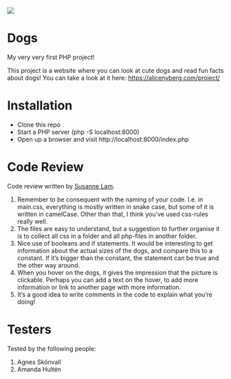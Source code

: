 <img src="https://media.giphy.com/media/eYilisUwipOEM/giphy.gif">

# Dogs

My very very first PHP project! 

This project is a website where you can look at cute dogs and read fun facts about dogs! You can take a look at it here: https://alicenyberg.com/project/



# Installation

- Clone this repo
- Start a PHP server (php -S localhost:8000)
- Open up a browser and visit http://localhost:8000/index.php

# Code Review

Code review written by [Susanne Lam](https://github.com/s0wie).

1. Remember to be consequent with the naming of your code. I.e. in main.css, everything is mostly written in snake case, but some of it is written in camelCase. Other than that, I think you’ve used css-rules really well.
2. The files are easy to understand, but a suggestion to further organise it is to collect all css in a folder and all php-files in another folder.
3. Nice use of booleans and if statements. It would be interesting to get information about the actual sizes of the dogs, and compare this to a constant. If it’s bigger than the constant, the statement can be true and the other way around.
4. When you hover on the dogs, it gives the impression that the picture is clickable. Perhaps you can add a text on the hover, to add more information or link to another page with more information.
5. It’s a good idea to write comments in the code to explain what you’re doing!

# Testers

Tested by the following people:

1. Agnes Skönvall
2. Amanda Hultén
